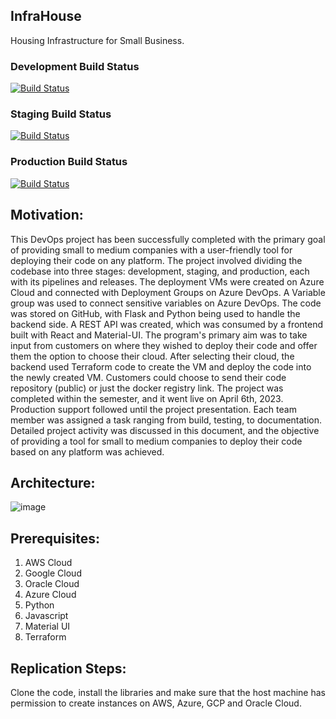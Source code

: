 ## InfraHouse
Housing Infrastructure for Small Business.

### Development Build Status
[![Build Status](https://dev.azure.com/sulabhshrestha/InfraHouse/_apis/build/status%2FInfraHouse-Develop?branchName=develop)](https://dev.azure.com/sulabhshrestha/InfraHouse/_build/latest?definitionId=10&branchName=develop) 

### Staging Build Status
[![Build Status](https://dev.azure.com/sulabhshrestha/InfraHouse/_apis/build/status%2FInfraHouse-Staging?branchName=stage)](https://dev.azure.com/sulabhshrestha/InfraHouse/_build/latest?definitionId=9&branchName=stage)

### Production Build Status
[![Build Status](https://dev.azure.com/sulabhshrestha/InfraHouse/_apis/build/status%2FInfraHouse-Production?branchName=main)](https://dev.azure.com/sulabhshrestha/InfraHouse/_build/latest?definitionId=8&branchName=main)

## Motivation:
This DevOps project has been successfully completed with the primary goal of providing small to medium companies with a user-friendly tool for deploying their code on any platform. The project involved dividing the codebase into three stages: development, staging, and production, each with its pipelines and releases. The deployment VMs were created on Azure Cloud and connected with Deployment Groups on Azure DevOps. A Variable group was used to connect sensitive variables on Azure DevOps. The code was stored on GitHub, with Flask and Python being used to handle the backend side. A REST API was created, which was consumed by a frontend built with React and Material-UI.
The program's primary aim was to take input from customers on where they wished to deploy their code and offer them the option to choose their cloud. After selecting their cloud, the backend used Terraform code to create the VM and deploy the code into the newly created VM. Customers could choose to send their code repository (public) or just the docker registry link.
The project was completed within the semester, and it went live on April 6th, 2023. Production support followed until the project presentation. Each team member was assigned a task ranging from build, testing, to documentation. Detailed project activity was discussed in this document, and the objective of providing a tool for small to medium companies to deploy their code based on any platform was achieved.

## Architecture:
![image](https://github.com/jrs-corp/InfraHouse/assets/13358738/25b07882-73a8-47a0-b9ee-50c1571c1009)

## Prerequisites:
1. AWS Cloud
2. Google Cloud
3. Oracle Cloud
4. Azure Cloud
5. Python
6. Javascript
7. Material UI
8. Terraform

## Replication Steps:
Clone the code, install the libraries and make sure that the host machine has permission to create instances on AWS, Azure, GCP and Oracle Cloud.
